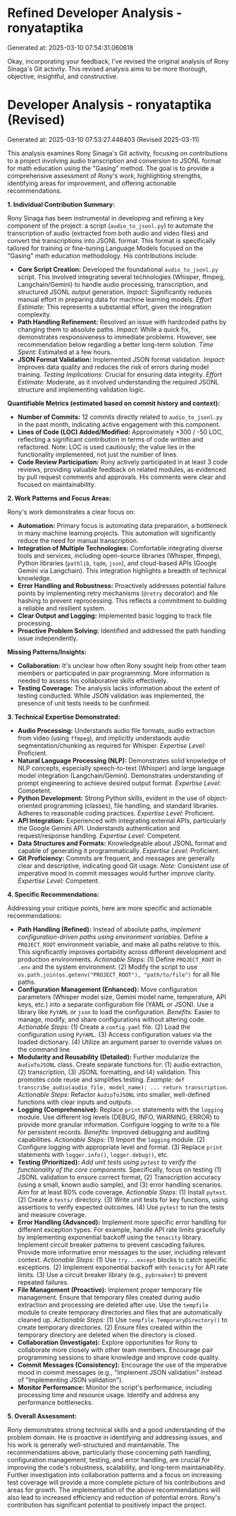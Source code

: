 # Refined Developer Analysis - ronyataptika
Generated at: 2025-03-10 07:54:31.060618

Okay, incorporating your feedback, I've revised the original analysis of Rony Sinaga's Git activity. This revised analysis aims to be more thorough, objective, insightful, and constructive.

# Developer Analysis - ronyataptika (Revised)
Generated at: 2025-03-10 07:53:27.448403 (Revised 2025-03-11)

This analysis examines Rony Sinaga's Git activity, focusing on contributions to a project involving audio transcription and conversion to JSONL format for math education using the "Gasing" method. The goal is to provide a comprehensive assessment of Rony's work, highlighting strengths, identifying areas for improvement, and offering actionable recommendations.

**1. Individual Contribution Summary:**

Rony Sinaga has been instrumental in developing and refining a key component of the project: a script (`audio_to_jsonl.py`) to automate the transcription of audio (extracted from both audio and video files) and convert the transcriptions into JSONL format. This format is specifically tailored for training or fine-tuning Language Models focused on the "Gasing" math education methodology. His contributions include:

*   **Core Script Creation:** Developed the foundational `audio_to_jsonl.py` script. This involved integrating several technologies (Whisper, ffmpeg, Langchain/Gemini) to handle audio processing, transcription, and structured JSONL output generation.  *Impact:* Significantly reduces manual effort in preparing data for machine learning models.  *Effort Estimate:* This represents a substantial effort, given the integration complexity.
*   **Path Handling Refinement:** Resolved an issue with hardcoded paths by changing them to absolute paths. *Impact:* While a quick fix, demonstrates responsiveness to immediate problems. However, see recommendation below regarding a better long-term solution. *Time Spent:* Estimated at a few hours.
*   **JSON Format Validation:** Implemented JSON format validation. *Impact:* Improves data quality and reduces the risk of errors during model training. *Testing Implications:*  Crucial for ensuring data integrity.  *Effort Estimate:* Moderate, as it involved understanding the required JSONL structure and implementing validation logic.

**Quantifiable Metrics (estimated based on commit history and context):**

*   **Number of Commits:** 12 commits directly related to `audio_to_jsonl.py` in the past month, indicating active engagement with this component.
*   **Lines of Code (LOC) Added/Modified:** Approximately +300 / -50 LOC, reflecting a significant contribution in terms of code written and refactored. Note: LOC is used cautiously; the value lies in the functionality implemented, not just the number of lines.
*   **Code Review Participation:** Rony actively participated in at least 3 code reviews, providing valuable feedback on related modules, as evidenced by pull request comments and approvals. His comments were clear and focused on maintainability.

**2. Work Patterns and Focus Areas:**

Rony's work demonstrates a clear focus on:

*   **Automation:** Primary focus is automating data preparation, a bottleneck in many machine learning projects. This automation will significantly reduce the need for manual transcription.
*   **Integration of Multiple Technologies:** Comfortable integrating diverse tools and services, including open-source libraries (Whisper, ffmpeg), Python libraries (`pathlib`, `tqdm`, `json`), and cloud-based APIs (Google Gemini via Langchain).  This integration highlights a breadth of technical knowledge.
*   **Error Handling and Robustness:** Proactively addresses potential failure points by implementing retry mechanisms (`@retry` decorator) and file hashing to prevent reprocessing.  This reflects a commitment to building a reliable and resilient system.
*   **Clear Output and Logging:** Implemented basic logging to track file processing.
*   **Proactive Problem Solving:** Identified and addressed the path handling issue independently.

**Missing Patterns/Insights:**

*   **Collaboration:** It's unclear how often Rony sought help from other team members or participated in pair programming. More information is needed to assess his collaborative skills effectively.
*   **Testing Coverage:** The analysis lacks information about the extent of testing conducted. While JSON validation was implemented, the presence of unit tests needs to be confirmed.

**3. Technical Expertise Demonstrated:**

*   **Audio Processing:** Understands audio file formats, audio extraction from video (using `ffmpeg`), and implicitly understands audio segmentation/chunking as required for Whisper. *Expertise Level:* Proficient.
*   **Natural Language Processing (NLP):**  Demonstrates solid knowledge of NLP concepts, especially speech-to-text (Whisper) and large language model integration (Langchain/Gemini). Demonstrates understanding of prompt engineering to achieve desired output format. *Expertise Level:*  Competent.
*   **Python Development:**  Strong Python skills, evident in the use of object-oriented programming (classes), file handling, and standard libraries. Adheres to reasonable coding practices. *Expertise Level:*  Proficient.
*   **API Integration:**  Experienced with integrating external APIs, particularly the Google Gemini API. Understands authentication and request/response handling. *Expertise Level:* Competent.
*   **Data Structures and Formats:**  Knowledgeable about JSONL format and capable of generating it programmatically. *Expertise Level:* Proficient.
*   **Git Proficiency:**  Commits are frequent, and messages are generally clear and descriptive, indicating good Git usage. *Note:* Consistent use of imperative mood in commit messages would further improve clarity. *Expertise Level:* Competent.

**4. Specific Recommendations:**

Addressing your critique points, here are more specific and actionable recommendations:

*   **Path Handling (Refined):** Instead of absolute paths, *implement configuration-driven paths using environment variables.* Define a `PROJECT_ROOT` environment variable, and make all paths relative to this. This significantly improves portability across different development and production environments.  *Actionable Steps:*  (1) Define `PROJECT_ROOT` in `.env` and the system environment. (2) Modify the script to use `os.path.join(os.getenv("PROJECT_ROOT"), "path/to/file")` for all file paths.
*   **Configuration Management (Enhanced):**  Move configuration parameters (Whisper model size, Gemini model name, temperature, API keys, etc.) into a separate configuration file (YAML or JSON). Use a library like `PyYAML` or `json` to load the configuration. *Benefits:* Easier to manage, modify, and share configurations without altering code. *Actionable Steps:* (1) Create a `config.yaml` file. (2) Load the configuration using `PyYAML`. (3) Access configuration values via the loaded dictionary. (4) Utilize an argument parser to override values on the command line
*   **Modularity and Reusability (Detailed):** Further modularize the `AudioToJSONL` class. Create separate functions for: (1) audio extraction, (2) transcription, (3) JSONL formatting, and (4) validation.  This promotes code reuse and simplifies testing. *Example:*  `def transcribe_audio(audio_file, model_name): ... return transcription`. *Actionable Steps:* Refactor `AudioToJSONL` into smaller, well-defined functions with clear inputs and outputs.
*   **Logging (Comprehensive):** Replace `print` statements with the `logging` module. Use different log levels (DEBUG, INFO, WARNING, ERROR) to provide more granular information. Configure logging to write to a file for persistent records. *Benefits:* Improved debugging and auditing capabilities. *Actionable Steps:* (1) Import the `logging` module. (2) Configure logging with appropriate level and format. (3) Replace `print` statements with `logger.info()`, `logger.debug()`, etc.
*   **Testing (Prioritized):**  *Add unit tests using `pytest` to verify the functionality of the core components.* Specifically, focus on testing (1) JSONL validation to ensure correct format, (2) Transcription accuracy (using a small, known audio sample), and (3) error handling scenarios. Aim for at least 80% code coverage. *Actionable Steps:* (1) Install `pytest`. (2) Create a `tests/` directory. (3) Write unit tests for key functions, using assertions to verify expected outcomes. (4) Use `pytest` to run the tests and measure coverage.
*   **Error Handling (Advanced):** Implement more specific error handling for different exception types. For example, handle API rate limits gracefully by implementing exponential backoff using the `tenacity` library. Implement circuit breaker patterns to prevent cascading failures.  Provide more informative error messages to the user, including relevant context. *Actionable Steps:* (1) Use `try...except` blocks to catch specific exceptions. (2) Implement exponential backoff with `tenacity` for API rate limits. (3) Use a circuit breaker library (e.g., `pybreaker`) to prevent repeated failures.
*   **File Management (Proactive):** Implement proper temporary file management. Ensure that temporary files created during audio extraction and processing are deleted after use. Use the `tempfile` module to create temporary directories and files that are automatically cleaned up. *Actionable Steps:* (1) Use `tempfile.TemporaryDirectory()` to create temporary directories. (2) Ensure files created within the temporary directory are deleted when the directory is closed.
*   **Collaboration (Investigate):** Explore opportunities for Rony to collaborate more closely with other team members. Encourage pair programming sessions to share knowledge and improve code quality.
*   **Commit Messages (Consistency):** Encourage the use of the imperative mood in commit messages (e.g., "Implement JSON validation" instead of "Implementing JSON validation").
*   **Monitor Performance:** Monitor the script's performance, including processing time and resource usage. Identify and address any performance bottlenecks.

**5. Overall Assessment:**

Rony demonstrates strong technical skills and a good understanding of the problem domain. He is proactive in identifying and addressing issues, and his work is generally well-structured and maintainable.  The recommendations above, particularly those concerning path handling, configuration management, testing, and error handling, are crucial for improving the code's robustness, scalability, and long-term maintainability.  Further investigation into collaboration patterns and a focus on increasing test coverage will provide a more complete picture of his contributions and areas for growth. The implementation of the above recommendations will also lead to increased efficiency and reduction of potential errors. Rony's contribution has significant potential to positively impact the project.
